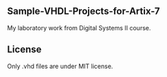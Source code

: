 ## Sample-VHDL-Projects-for-Artix-7
My laboratory work from Digital Systems II course.

## License
Only .vhd files are under MIT license.
